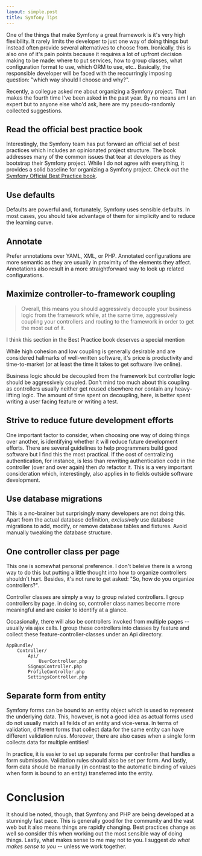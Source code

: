 ```yaml
---
layout: simple.post
title: Symfony Tips
---
```


One of the things that make Symfony a great framework is it's very high flexibility. It rarely  limits the developer to just one way of doing things but instead often provide several alternatives to choose from. Ironically, this is also one of it's pain points because it requires a lot of upfront decision making to be made: where to put services, how to group classes, what configuration format to use, which ORM to use, etc.. Basically, the responsible developer will be faced with the reccurringly imposing question: "which way should I choose and why?".

Recently, a collegue asked me about organizing a Symfony project. That makes the fourth time I've been asked in the past year. By no means am I an expert but to anyone else who'd ask, here are my pseudo-randomly collected suggestions.

## Read the official best practice book

Interestingly, the Symfony team has put forward an official set of best practices which includes an opinionated project structure. The book addresses many of the common issues that tear at developers as they bootstrap their Symfony project. While I do not agree with everything, it provides a solid baseline for organizing a Symfony project. Check out the [Symfony Official Best Practice book](http://symfony.com/doc/current/best_practices/index.html).

## Use defaults

Defaults are powerful and, fortunately, Symfony uses sensible defaults. In most cases, you should take advantage of them for simplicity and to reduce the learning curve.

## Annotate

Prefer annotations over YAML, XML, or PHP. Annotated configurations are more semantic as they are usually in proximity of the elements they affect. Annotations also result in a more straightforward way to look up related configurations.

## Maximize controller-to-framework coupling

> Overall, this means you should aggressively decouple your business logic from the framework while, at the same time, aggressively coupling your controllers and routing to the framework in order to get the most out of it.

I think this section in the Best Practice book deserves a special mention 

While high cohesion and low coupling is generally desirable and are considered hallmarks of well-written software, it's price is productivity and time-to-market (or at least the time it takes to get software live online).

Business logic should be decoupled from the framework but controller logic should be aggressively coupled. Don't mind too much about this coupling as controllers usually neither get reused elsewhere nor contain any heavy-lifting logic. The amount of time spent on decoupling, here, is better spent writing a user facing feature or writing a test.

## Strive to reduce future development efforts

One important factor to consider, when choosing one way of doing things over another, is identifying whether it will reduce future development efforts. There are several guidelines to help programmers build good software but I find this the most practical. If the cost of centralizing authentication, for instance, is less than rewriting authentication code in the controller (over and over again) then *do* refactor it. This is a very important consideration which, interestingly, also applies in to fields outside software development.

## Use database migrations

This is a no-brainer but surprisingly many developers are not doing this. Apart from the actual database definition, *exclusively* use database migrations to add, modify, or remove database tables and fixtures. Avoid manually tweaking the database structure.

## One controller class per page

This one is somewhat personal preference. I don't beleive there is a wrong way to do this but putting a little thought into how to organize controllers shouldn't hurt. Besides, it's not rare to get asked: "So, how do you organize controllers?".

Controller classes are simply a way to group related controllers. I group controllers by page. in doing so, controller class names become more meaningful and are easier to identify at a glance. 

Occasionally, there will also be controllers invoked from multiple pages -- usually via ajax calls. I group these controllers into classes by feature and collect these feature-controller-classes under an Api directory.

    AppBundle/
        Controller/
            Api/
                UserController.php
            SignupController.php
            ProfileController.php
            SettingsController.php

## Separate form from entity

Symfony forms can be bound to an entity object which is used to represent the underlying data. This, however, is not a good idea as actual forms used do not usually match all feilds of an entity and vice-versa. In terms of validation, different forms that collect data for the same entity can have different validation rules. Moreover, there are also cases when a single form collects data for multiple entities!

In practice, it is easier to set up separate forms per controller that handles a form submission. Validation rules should also be set per form. And lastly, form data should be manually (in contrast to the automatic binding of values when form is bound to an entity) transferred into the entity.

# Conclusion

It should be noted, though, that Symfony and PHP are being developed at a stunningly fast pace. This is generally good for the community and the vast web but it also means things are rapidly changing. Best practices change as well so consider this when working out the most sensible way of doing things. Lastly, what makes sense to me may not to you. I suggest *do what makes sense to you* -- unless we work together.
